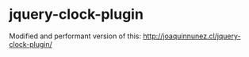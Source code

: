 jquery-clock-plugin
===================

Modified and performant version of this: http://joaquinnunez.cl/jquery-clock-plugin/